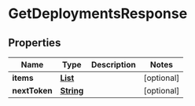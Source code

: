 

# GetDeploymentsResponse


## Properties

| Name | Type | Description | Notes |
|------------ | ------------- | ------------- | -------------|
|**items** | [**List**](List.md) |  |  [optional] |
|**nextToken** | [**String**](String.md) |  |  [optional] |




